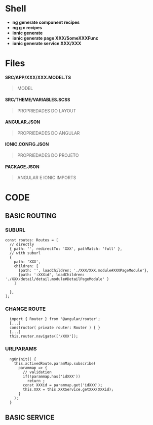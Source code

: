 # Shell

- **ng generate component recipes**
- **ng g c recipes**
- **ionic generate**
- **ionic generate page XXX/SomeXXXFunc**
- **ionic generate service XXX/XXX**

# Files

#### SRC/APP/XXX/XXX.MODEL.TS

> MODEL

#### SRC/THEME/VARIABLES.SCSS

> PROPRIEDADES DO LAYOUT

#### ANGULAR.JSON

> PROPRIEDADES DO ANGULAR

#### IONIC.CONFIG.JSON

> PROPRIEDADES DO PROJETO

#### PACKAGE.JSON

> ANGULAR E IONIC IMPORTS

# CODE

## BASIC ROUTING

### SUBURL
```
const routes: Routes = [
  // directly  
  { path: '', redirectTo: 'XXX', pathMatch: 'full' },
  // with suburl  
  { 
    path: 'XXX', 
    children: [
      {path: '', loadChildren: './XXX/XXX.module#XXXPageModule'},
      {path: ':XXXid', loadChildren: './XXX/detail/detail.module#DetailPageModule' }
    ]
     
  },
];
```
### CHANGE ROUTE
```
  import { Router } from '@angular/router';
  [...]
  constructor( private router: Router ) { }
  [...]
  this.router.navigate(['/XXX']);
```

### URLPARAMS
```
  ngOnInit() {
    this.activedRoute.paramMap.subscribe(
      parammap => {
        // validation
        if(!parammap.has('idXXX'))
          return ;
        const XXXid = parammap.get('idXXX');  
        this.XXX = this.XXXService.getXXX(XXXid);
      }
    );
  }
```  
## BASIC SERVICE





